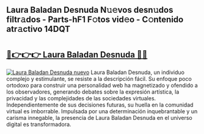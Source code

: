 ## Laura Baladan Desnuda N𝚞𝚎vos desn𝚞dos filtr𝚊dos - Parts-hF1 F𝚘tos vid𝚎o - C𝚘ntenido atr𝚊ctivo 14DQT

# <h2><a href="http://mb0jb6r.tromn.icu/?c=Laura+Baladan+Desnuda">🔗👉👉👉 Laura Baladan Desnuda 🔗🔗</a></h2>

[![Laura Baladan Desnuda nuevo](https://i.imgur.com/pEAQMta.gif)](http://mb0jb6r.tromn.icu/?c=Laura+Baladan+Desnuda)
Laura Baladan Desnuda, un individuo complejo y estimulante, se resiste a la descripción fácil. Su enfoque poco ortodoxo para construir una personalidad web ha magnetizado y ofendido a los observadores, generando debates sobre la expresión artística, la privacidad y las complejidades de las sociedades virtuales. Independientemente de sus decisiones futuras, su huella en la comunidad virtual es imborrable. Impulsada por una determinación inquebrantable y un carisma innegable, la presencia de Laura Baladan Desnuda en el universo digital es transformadora.
